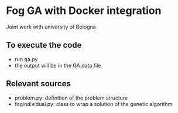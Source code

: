 # Fog GA with Docker integration
Joint work with university of Bologna
## To execute the code
- run ga.py
- the output will be in the GA.data file
## Relevant sources
- problem.py: definition of the problem structure
- fogindividual.py: class to wrap a solution of the genetic algorithm

